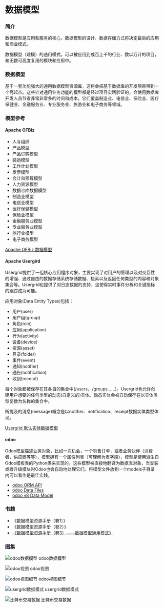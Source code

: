 # 数据模型

### 简介
数据模型是应用和服务的核心，数据模型的设计、数据存储方式将决定最后的应用和商业模式。

数据模型（建模）的通用模式，可以被应用到成百上千的行业、数以万计的项目，和无数可高度复用的模块和应用中。

### 数据模型
基于一套功能强大的通用数据模型资源库，这将会把基于数据库的开发项目带到一个高起点。这些针对通用业务功能的模型都是经过项目实践验证的，会使用数据库开发人员节省非常非常多的时间和成本。它们覆盖制造业、电信业、保险业、医疗保健业、金融服务业、专业服务业、旅游业和电子商务等领域。

### 模型参考
#### Apache OFBiz
* 人与组织
* 产品模型 
* 产品订购模型
* 装运模型
* 工作计划模型
* 发票模型
* 会计和预算模型
* 人力资源模型
* 数据仓库数据模型
* 制造业模型
* 电信业模型
* 医疗保健模型
* 保险业模型
* 金融服务业模型
* 专业服务业模型
* 旅行业模型
* 电子商务模型

[Apache OFBiz 数据模型](http://docs.huihoo.com/apache/ofbiz/data-model/)

#### Apache Usergird
Usergrid提供了一组核心应用程序对象，主要实现了对用户的管理以及对交互性的增强、通过自由的数据存储系统存储数据、检索以及返回任何类型的内容和对象集合等。Usergrid也提供了对日志数据的支持，这使得实时事件分析和关键指标的跟踪成为可能。

应用对象(Data Entity Types)包括：

* 用户(user)
* 用户组(group)
* 角色(role)
* 应用(application)
* 行为(activity)
* 设备(device)
* 资源(asset)
* 目录(folder)
* 事件(event)
* 通知(notifier)
* 通告(notification)
* 收到(receipt)

每个对象都被保存在其各自的集合中(/users，/groups……)。Usergrid也允许创建用户想要的任何类型的动态(自定义的)实体。动态实体会被自动保存在以实体类型复数为名称的集合中。

所提及的消息(message)概念是以notifier、notification、receipt数据实体类型体现。

[Usergrid 默认实体数据模型](https://usergrid.apache.org/docs/rest-endpoints/api-docs.html#models)

#### odoo
Odoo模型描述业务对象，比如一次机会，一个销售订单，或者业务伙伴（消费者，供应商等等），模型拥有一个属性列表（可理解为表字段），模型是使用派生自Odoo模板类的Python类来实现的。这些模型被直接地翻译为数据库对象，当安装或者升级模块时Odoo也会自动地处理它们。将模型文件放到一个models子目录内可以看作是最佳实践。
* [odoo ORM API](http://www.odoo.com/documentation/11.0/reference/orm.html)
* [odoo Data Files](http://www.odoo.com/documentation/11.0/reference/data.html)
* [odoo v8 Data Model](http://useopenerp.com/)

### 书籍
* 《数据模型资源手册（卷1）》
* 《数据模型资源手册（卷2）》
* [《数据模型资源手册（卷3）——数据模型通用模式》](https://www.amazon.cn/%E6%95%B0%E6%8D%AE%E6%A8%A1%E5%9E%8B%E8%B5%84%E6%BA%90%E6%89%8B%E5%86%8C-%E6%95%B0%E6%8D%AE%E6%A8%A1%E5%9E%8B%E9%80%9A%E7%94%A8%E6%A8%A1%E5%BC%8F-Len-Silverston/dp/B01N5Y4H0F/)

### 图集
![odoo数据模型](https://wiki.huihoo.com/images/5/51/Odoo-data-model.png) odoo数据模型

![odoo视图](https://wiki.huihoo.com/images/0/09/Odoo-data-model-view.png) odoo视图

![odoo视图细节](https://wiki.huihoo.com/images/c/c8/Odoo-data-model-view-detail.png) odoo视图细节

![usergrid数据模式](https://wiki.huihoo.com/images/0/00/Apache-usergrid-cassandra.png) usergrid数据模式

![比特币交易数据](https://wiki.huihoo.com/images/c/ca/Gekko-mongodb.png) 比特币交易数据